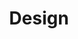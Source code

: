 ---
title: "Design"
description: "Minimalist templates for research papers, presentations, and websites. Built with LaTeX and Hugo. For students, faculty, and professional scientists."
---